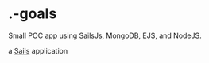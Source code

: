# .-goals

Small POC app using SailsJs, MongoDB, EJS, and NodeJS.

a [Sails](http://sailsjs.org) application
